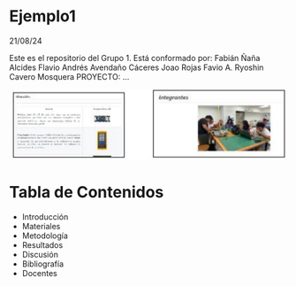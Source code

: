 # Ejemplo1
21/08/24

Este es el repositorio del Grupo 1. Está conformado por:
Fabián Ñaña Alcides 
Flavio Andrés Avendaño Cáceres
Joao Rojas
Favio A. Ryoshin Cavero Mosquera
PROYECTO: ...

![alt text](image.png)

# Tabla de Contenidos

- Introducción
- Materiales 
- Metodología
- Resultados
- Discusión 
- Bibliografía 
- Docentes 
